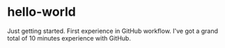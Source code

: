 # hello-world
Just getting started. First experience in GitHub workflow.
I've got a grand total of 10 minutes experience with GitHub.
